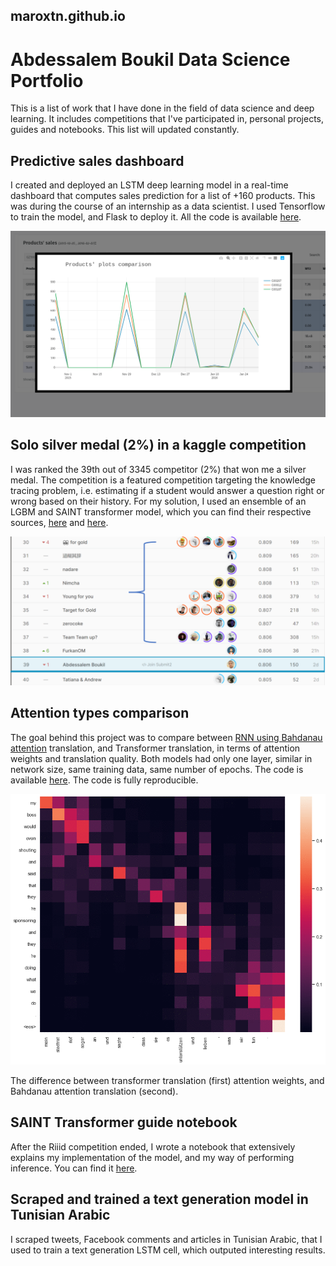## maroxtn.github.io

# Abdessalem Boukil Data Science Portfolio
This is a list of work that I have done in the field of data science and deep learning. It includes competitions that I've participated in, personal projects, guides and notebooks. This list will updated constantly.

## **Predictive sales dashboard**
I created and deployed an LSTM deep learning model in a real-time dashboard that computes sales prediction for a list of +160 products. This was during the course of an internship as a data scientist. I used Tensorflow to train the model, and Flask to deploy it. All the code is available [here](https://github.com/maroxtn/forecast-dashboard).

![dashboard](image/dashboard.png)

## **Solo silver medal (2%) in a kaggle competition**
I was ranked the 39th out of 3345 competitor (2%) that won me a silver medal. The competition is a featured competition targeting the knowledge tracing problem, i.e. estimating if a student would answer a question right or wrong based on their history. For my solution, I used an ensemble of an LGBM and SAINT transformer model, which you can find their respective sources, [here](https://github.com/maroxtn/LGBM-riiid-kaggle) and [here](https://github.com/maroxtn/SAINT-Transformer-riiid-kaggle).

![rank](image/rank.PNG)
## **Attention types comparison**
The goal behind this project was to compare between [RNN using Bahdanau attention](https://arxiv.org/abs/1409.0473) translation, and Transformer translation, in terms of attention weights and translation quality. Both models had only one layer, similar in network size, same training data, same number of epochs. The code is available [here](https://github.com/maroxtn/Transformer-vs-bahdanau-attention). The code is fully reproducible.
&nbsp;

![rank](image/1.gif)


The difference between transformer translation (first) attention weights, and Bahdanau attention translation (second).
## **SAINT Transformer guide notebook**
After the Riiid competition ended, I wrote a notebook that extensively explains my implementation of the model, and my way of performing inference. You can find it [here](https://www.kaggle.com/abdessalemboukil/saint-training-inference-guide-39th-solution/comments).
## **Scraped and trained a text generation model in Tunisian Arabic**
I scraped tweets, Facebook comments and articles in Tunisian Arabic, that I used to train a text generation LSTM cell, which outputed interesting results. 
